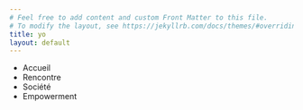 ```yaml
---
# Feel free to add content and custom Front Matter to this file.
# To modify the layout, see https://jekyllrb.com/docs/themes/#overriding-theme-defaults
title: yo
layout: default
---
```

-  Accueil
-  Rencontre 
-  Société
-  Empowerment